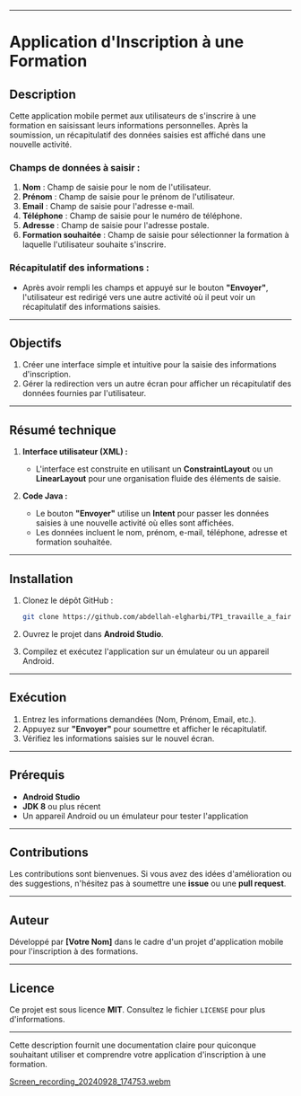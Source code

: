 


---

# **Application d'Inscription à une Formation**

## **Description**

Cette application mobile permet aux utilisateurs de s'inscrire à une formation en saisissant leurs informations personnelles. Après la soumission, un récapitulatif des données saisies est affiché dans une nouvelle activité.

### **Champs de données à saisir :**

1. **Nom** : Champ de saisie pour le nom de l'utilisateur.
2. **Prénom** : Champ de saisie pour le prénom de l'utilisateur.
3. **Email** : Champ de saisie pour l'adresse e-mail.
4. **Téléphone** : Champ de saisie pour le numéro de téléphone.
5. **Adresse** : Champ de saisie pour l'adresse postale.
6. **Formation souhaitée** : Champ de saisie pour sélectionner la formation à laquelle l'utilisateur souhaite s'inscrire.

### **Récapitulatif des informations :**

- Après avoir rempli les champs et appuyé sur le bouton **"Envoyer"**, l'utilisateur est redirigé vers une autre activité où il peut voir un récapitulatif des informations saisies.

---

## **Objectifs**

1. Créer une interface simple et intuitive pour la saisie des informations d'inscription.
2. Gérer la redirection vers un autre écran pour afficher un récapitulatif des données fournies par l'utilisateur.

---

## **Résumé technique**

1. **Interface utilisateur (XML) :**
   - L'interface est construite en utilisant un **ConstraintLayout** ou un **LinearLayout** pour une organisation fluide des éléments de saisie.
   
2. **Code Java :**
   - Le bouton **"Envoyer"** utilise un **Intent** pour passer les données saisies à une nouvelle activité où elles sont affichées.
   - Les données incluent le nom, prénom, e-mail, téléphone, adresse et formation souhaitée.

---

## **Installation**

1. Clonez le dépôt GitHub :
   ```bash
   git clone https://github.com/abdellah-elgharbi/TP1_travaille_a_fairee.git
   ```

2. Ouvrez le projet dans **Android Studio**.

3. Compilez et exécutez l'application sur un émulateur ou un appareil Android.

---

## **Exécution**

1. Entrez les informations demandées (Nom, Prénom, Email, etc.).
2. Appuyez sur **"Envoyer"** pour soumettre et afficher le récapitulatif.
3. Vérifiez les informations saisies sur le nouvel écran.

---

## **Prérequis**

- **Android Studio**
- **JDK 8** ou plus récent
- Un appareil Android ou un émulateur pour tester l'application

---

## **Contributions**

Les contributions sont bienvenues. Si vous avez des idées d'amélioration ou des suggestions, n'hésitez pas à soumettre une **issue** ou une **pull request**.

---

## **Auteur**

Développé par **[Votre Nom]** dans le cadre d'un projet d'application mobile pour l'inscription à des formations.

---

## **Licence**

Ce projet est sous licence **MIT**. Consultez le fichier `LICENSE` pour plus d'informations.

---

Cette description fournit une documentation claire pour quiconque souhaitant utiliser et comprendre votre application d'inscription à une formation.



[Screen_recording_20240928_174753.webm](https://github.com/user-attachments/assets/84bed9a0-1a3f-47c5-930e-074d16aa06c7)

